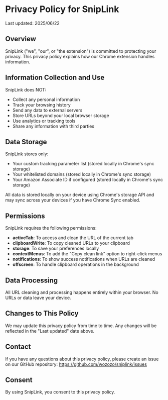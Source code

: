 # Privacy Policy for SnipLink

Last updated: 2025/06/22

## Overview

SnipLink ("we", "our", or "the extension") is committed to protecting your privacy. This privacy policy explains how our Chrome extension handles information.

## Information Collection and Use

SnipLink does NOT:
- Collect any personal information
- Track your browsing history
- Send any data to external servers
- Store URLs beyond your local browser storage
- Use analytics or tracking tools
- Share any information with third parties

## Data Storage

SnipLink stores only:
- Your custom tracking parameter list (stored locally in Chrome's sync storage)
- Your whitelisted domains (stored locally in Chrome's sync storage)
- Your Amazon Associate ID if configured (stored locally in Chrome's sync storage)

All data is stored locally on your device using Chrome's storage API and may sync across your devices if you have Chrome Sync enabled.

## Permissions

SnipLink requires the following permissions:
- **activeTab**: To access and clean the URL of the current tab
- **clipboardWrite**: To copy cleaned URLs to your clipboard
- **storage**: To save your preferences locally
- **contextMenus**: To add the "Copy clean link" option to right-click menus
- **notifications**: To show success notifications when URLs are cleaned
- **offscreen**: To handle clipboard operations in the background

## Data Processing

All URL cleaning and processing happens entirely within your browser. No URLs or data leave your device.

## Changes to This Policy

We may update this privacy policy from time to time. Any changes will be reflected in the "Last updated" date above.

## Contact

If you have any questions about this privacy policy, please create an issue on our GitHub repository:
https://github.com/wozozo/sniplink/issues

## Consent

By using SnipLink, you consent to this privacy policy.